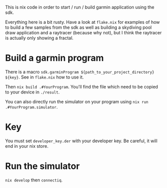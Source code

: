This is nix code in order to start / run / build garmin application using the sdk.

Everything here is a bit rusty. Have a look at `flake.nix` for examples of how
to build a few samples from the sdk as well as building a skydiving pool draw
application and a raytracer (because why not), but I think the raytracer is actually only showing a fractal.


# Build a garmin program

There is a macro `sdk.garminProgram ${path_to_your_project_directory} ${key}`.
See in `flake.nix` how to use it.

Then `nix build .#YourProgram`. You'll find the file which need to be copied to your device in `./result`.

You can also directly run the simulator on your program using `nix run .#YourProgram.simulator`.

# Key

You must set `developer_key.der` with your developer key. Be careful, it will
end in your nix store.

# Run the simulator

`nix develop` then `connectiq`.
